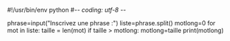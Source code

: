 #!/usr/bin/env python
#-*- coding: utf-8 -*-

phrase=input("Inscrivez une phrase :")
liste=phrase.split()
motlong=0
for mot in liste:
	taille = len(mot)
	if taille > motlong:
		motlong=taille
print(motlong)
	
	
	
	
		
	
